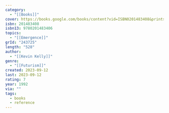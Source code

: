 ```yaml
---
category:
  - "[[Books]]"
cover: https://books.google.com/books/content?vid=ISBN0201483408&printsec=frontcover&img=1&zoom=3
isbn: 201483408
isbn13: 9780201483406
topics:
  - "[[Emergence]]"
grId: "243725"
length: "528"
author:
  - "[[Kevin Kelly]]"
genre:
  - "[[Futurism]]"
created: 2023-09-12
last: 2023-09-12
rating: 7
year: 1992
via: ""
tags:
  - books
  - reference
---
```

